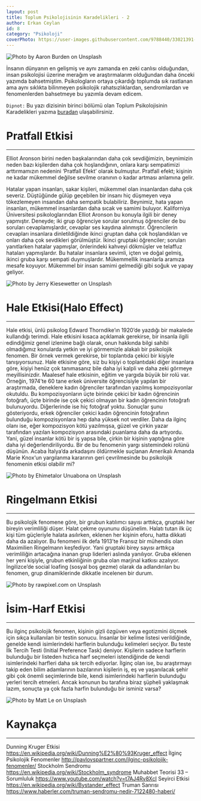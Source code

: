 ```yaml
---
layout: post
title: Toplum Psikolojisinin Karadelikleri - 2
author: Erkan Ceylan
id: 8
category: "Psikoloji"
coverPhoto: https://user-images.githubusercontent.com/9788440/33021391-f92fad7a-ce01-11e7-86c0-6e84743427bd.jpg
---
```

![Photo by Aaron Burden on Unsplash](https://user-images.githubusercontent.com/9788440/33021391-f92fad7a-ce01-11e7-86c0-6e84743427bd.jpg)

İnsanın dünyanın en gelişmiş ve aynı zamanda en zeki canlısı olduğundan, insan psikolojisi üzerine merağım ve araştırmalarım olduğundan
daha önceki yazımda bahsetmiştim. Psikologların ortaya çıkardığı toplumda sık rastlanan ama aynı sıklıkta bilinmeyen psikolojik rahatsızlıklardan, sendromlardan ve fenomenlerden bahsetmeye bu yazımla devam edicem.

`Dipnot:` Bu yazı dizisinin birinci bölümü olan Toplum Psikolojisinin Karadelikleri yazıma [buradan](https://erkanceylan.com/2017/11/07/Toplum-Psikolojisinin-Karadelikleri) ulaşabilirsiniz.

# Pratfall Etkisi
-----
Elliot Aronson birini neden başkalarından daha çok sevdiğimizin, beynimizin neden bazı kişilerden daha çok hoşlandığının, 
onlara karşı sempatimizi arttırmamızın nedenini ‘Pratfall Efekt’ olarak bulmuştur. Pratfall efekt; kişinin ne kadar mükemmel değilse 
sevilme oranının o kadar artması anlamına gelir.

Hatalar yapan insanları, sakar kişileri, mükemmel olan insanlardan daha çok severiz. Düştüğünde gülüp geçebilen bir insanı hiç 
düşmeyen veya tökezlemeyen insandan daha sempatik bulabiliriz. Beynimiz, hata yapan insanları, mükemmel insanlardan daha sıcak 
ve samimi buluyor. Kaliforniya Üniversitesi psikologlarından Elliot Aronson bu konuyla ilgili bir deney yapmıştır. Deneyde; iki 
grup öğrenciye sorular sorulmuş öğrenciler de bu soruları cevaplamışlardır, cevaplar ses kaydına alınmıştır. Öğrencilerin cevapları 
insanlara dinletildiğinde ikinci gruptan daha çok hoşlandıkları ve onları daha çok sevdikleri görülmüştür. İkinci gruptaki 
öğrenciler; soruları yanıtlarken hatalar yapmışlar, önlerindeki kahveyi dökmüşler ve telaffuz hataları yapmışlardır. Bu hatalar 
insanlara sevimli, içten ve doğal gelmiş, ikinci gruba karşı sempati duymuşlardır. Mükemmellik insanlarla aramıza mesafe koyuyor. 
Mükemmel bir insan samimi gelmediği gibi soğuk ve yapay geliyor.  


![Photo by Jerry Kiesewetter on Unsplash](https://user-images.githubusercontent.com/9788440/33021374-ec9a5fb0-ce01-11e7-954c-fd38dd8c60fd.jpg)

# Hale Etkisi(Halo Effect)
-----

Hale etkisi, ünlü psikolog Edward Thorndike’ın 1920’de yazdığı bir makalede kullandığı terimdi. Hale etkisini kısaca açıklamak 
gerekirse, bir insanla ilgili edindiğimiz genel izlenime bağlı olarak, onun hakkında bilgi sahibi olmadığımız konularda yetkin 
ve iyi görmemizle alakalı bir psikolojik fenomen. Bir örnek vermek gerekirse, bir toplantıda çekici bir kişiyle tanışıyorsunuz. 
Hale etkisine göre, siz bu kişiyi o toplantıdaki diğer insanlara göre, kişiyi henüz çok tanımasanız bile daha iyi kalpli ve daha 
zeki görmeye meyillisinizdir. Maalesef hale etkisinin, eğitim ve yargıda büyük bir rolü var. Örneğin, 1974’te 60 tane erkek 
üniversite öğrencisiyle yapılan bir araştırmada, deneklere kadın öğrenciler tarafından yazılmış kompozisyonlar okutuldu. 
Bu kompozisyonların üçte birinde çekici bir kadın öğrencinin fotoğrafı, üçte birinde ise çok çekici olmayan bir kadın öğrencinin 
fotoğrafı bulunuyordu. Diğerlerinde ise hiç fotoğraf yoktu. Sonuçlar şunu gösteriyordu, erkek öğrenciler çekici kadın öğrencinin 
fotoğrafının bulunduğu kompozisyonlara hep daha yüksek not verdiler. Daha da ilginç olanı ise, eğer kompozisyon kötü yazılmışsa, 
güzel ve çirkin yazar tarafından yazılan kompozisyon arasındaki puanlama daha da artıyordu. Yani, güzel insanlar kötü bir iş 
yapsa bile, çirkin bir kişinin yaptığına göre daha iyi değerlendiriliyordu. Bir de bu fenomenin yargı sistemindeki rolünü düşünün. 
Acaba İtalya’da arkadaşını öldürmekle suçlanan Amerikalı Amanda Marie Knox‘un yargılanma kararının geri çevrilmesinde bu psikolojik 
fenomenin etkisi olabilir mi?


![Photo by Ehimetalor Unuabona on Unsplash](https://user-images.githubusercontent.com/9788440/33021393-fab6c2b4-ce01-11e7-98ba-066f9c5f4998.jpg)

# Ringelmann Etkisi
-----

Bu psikolojik fenomene göre, bir grubun katılımcı sayısı arttıkça, gruptaki her bireyin verimliliği düşer. Halat çekme oyununu 
düşünelim. Halatı tutan ilk üç kişi tüm güçleriyle halata asılırken, eklenen her kişinin eforu, hatta dikkati daha da azalıyor. 
Bu fenomeni ilk defa 1913’te Fransız bir mühendis olan Maximilien Ringelmann keşfediyor. Yani gruptaki birey sayısı arttıkça 
verimliliğin artacağına inanan grup liderleri aslında yanılıyor. Gruba eklenen her yeni kişiyle, grubun etkinliğinin gruba 
olan marjinal katkısı azalıyor. İngilizce’de social loafing (sosyal boş gezme) olarak da adlandırılan bu fenomen, grup dinamiklerinde 
dikkatle incelenen bir durum.

![Photo by rawpixel.com on Unsplash](https://user-images.githubusercontent.com/9788440/33021387-f317922c-ce01-11e7-8c4b-56ec0d82d580.jpg)

# İsim-Harf Etkisi
-----

Bu ilginç psikolojik fenomen, kişinin gizli özgüven veya egotizmini ölçmek için sıkça kullanılan bir testin sonucu. İnsanlar bir 
kelime listesi verildiğinde, genelde kendi isimlerindeki harflerin bulunduğu kelimeleri seçiyor. Bu teste İlk Tercih 
Testi (Initial Preference Task) deniyor. Kişilerin sadece  harflerin bulunduğu bir listeden hızlıca harf seçmeleri 
istendiğinde de kendi isimlerindeki harfleri daha sık tercih ediyorlar. İlginç olan ise, bu araştırmayı takip eden 
bilim adamlarının bazılarının kişilerin iş, eş ve yaşanılacak şehir gibi çok önemli seçimlerinde bile, kendi isimlerindeki 
harflerin bulunduğu yerleri tercih etmeleri. Ancak konunun bu tarafına biraz şüpheli yaklaşmak lazım, sonuçta ya çok fazla 
harfin bulunduğu bir isminiz varsa?

![Photo by Matt Le on Unsplash](https://user-images.githubusercontent.com/9788440/33021397-fc21f858-ce01-11e7-894a-3539083a8519.jpg)

# Kaynakça
-----
Dunning Kruger Etkisi https://en.wikipedia.org/wiki/Dunning%E2%80%93Kruger_effect
İlginç Psikolojik Fenomenler http://pavlovspartner.com/ilginc-psikolojik-fenomenler/
Stockholm Sendromu https://en.wikipedia.org/wiki/Stockholm_syndrome
Muhabbet Teorisi 33 – Sorumluluk https://www.youtube.com/watch?v=t7AJ4Rv8XcI
Seyirci Etkisi https://en.wikipedia.org/wiki/Bystander_effect
Truman Sanrısı https://www.haberler.com/truman-sendromu-nedir-7122480-haberi/


